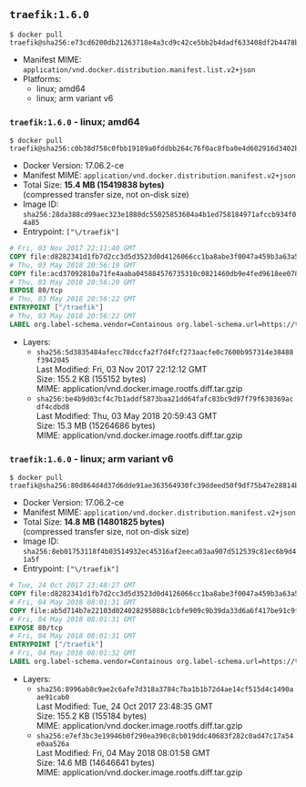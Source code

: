 ## `traefik:1.6.0`

```console
$ docker pull traefik@sha256:e73cd6200db21263718e4a3cd9c42ce5bb2b4dadf633408df2b4478b48a3110b
```

-	Manifest MIME: `application/vnd.docker.distribution.manifest.list.v2+json`
-	Platforms:
	-	linux; amd64
	-	linux; arm variant v6

### `traefik:1.6.0` - linux; amd64

```console
$ docker pull traefik@sha256:c0b38d758c0fbb19189a0fddbb264c76f0ac8fba0e4d602916d3402bae31c93d
```

-	Docker Version: 17.06.2-ce
-	Manifest MIME: `application/vnd.docker.distribution.manifest.v2+json`
-	Total Size: **15.4 MB (15419838 bytes)**  
	(compressed transfer size, not on-disk size)
-	Image ID: `sha256:28da388cd99aec323e1880dc55025853604a4b1ed758184971afccb934f04a85`
-	Entrypoint: `["\/traefik"]`

```dockerfile
# Fri, 03 Nov 2017 22:11:40 GMT
COPY file:d8282341d1fb7d2cc3d5d3523d0d4126066cc1ba8abe3f0047a459b3a63a5653 in /etc/ssl/certs/ 
# Thu, 03 May 2018 20:56:19 GMT
COPY file:acd37092810a71fe4aaba045884576735310c0821460db9e4fed9618ee078900 in / 
# Thu, 03 May 2018 20:56:20 GMT
EXPOSE 80/tcp
# Thu, 03 May 2018 20:56:22 GMT
ENTRYPOINT ["/traefik"]
# Thu, 03 May 2018 20:56:22 GMT
LABEL org.label-schema.vendor=Containous org.label-schema.url=https://traefik.io org.label-schema.name=Traefik org.label-schema.description=A modern reverse-proxy org.label-schema.version=v1.6.0 org.label-schema.docker.schema-version=1.0
```

-	Layers:
	-	`sha256:5d3835484afecc78dccfa2f7d4fcf273aacfe0c7600b957314e38488f3942045`  
		Last Modified: Fri, 03 Nov 2017 22:12:12 GMT  
		Size: 155.2 KB (155152 bytes)  
		MIME: application/vnd.docker.image.rootfs.diff.tar.gzip
	-	`sha256:be4b9d03cf4c7b1addf5873baa21dd64fafc83bc9d97f79f630369acdf4cdbd8`  
		Last Modified: Thu, 03 May 2018 20:59:43 GMT  
		Size: 15.3 MB (15264686 bytes)  
		MIME: application/vnd.docker.image.rootfs.diff.tar.gzip

### `traefik:1.6.0` - linux; arm variant v6

```console
$ docker pull traefik@sha256:80d864d4d37d6dde91ae363564930fc39ddeed50f9df75b47e28814b02a89b29
```

-	Docker Version: 17.06.2-ce
-	Manifest MIME: `application/vnd.docker.distribution.manifest.v2+json`
-	Total Size: **14.8 MB (14801825 bytes)**  
	(compressed transfer size, not on-disk size)
-	Image ID: `sha256:8eb01753118f4b03514932ec45316af2eeca03aa907d512539c81ec6b9d41a5f`
-	Entrypoint: `["\/traefik"]`

```dockerfile
# Tue, 24 Oct 2017 23:48:27 GMT
COPY file:d8282341d1fb7d2cc3d5d3523d0d4126066cc1ba8abe3f0047a459b3a63a5653 in /etc/ssl/certs/ 
# Fri, 04 May 2018 08:01:31 GMT
COPY file:ab5d714b7e22103d024028295088c1cbfe909c9b39da33d6a6f417be91c9fd92 in / 
# Fri, 04 May 2018 08:01:31 GMT
EXPOSE 80/tcp
# Fri, 04 May 2018 08:01:31 GMT
ENTRYPOINT ["/traefik"]
# Fri, 04 May 2018 08:01:32 GMT
LABEL org.label-schema.vendor=Containous org.label-schema.url=https://traefik.io org.label-schema.name=Traefik org.label-schema.description=A modern reverse-proxy org.label-schema.version=v1.6.0 org.label-schema.docker.schema-version=1.0
```

-	Layers:
	-	`sha256:8996ab8c9ae2c6afe7d318a3784c7ba1b1b72d4ae14cf515d4c1490aae91cab0`  
		Last Modified: Tue, 24 Oct 2017 23:48:35 GMT  
		Size: 155.2 KB (155184 bytes)  
		MIME: application/vnd.docker.image.rootfs.diff.tar.gzip
	-	`sha256:e7ef3bc3e19946b0f290ea390c8cb019ddc40683f282c0ad47c17a54e0aa526a`  
		Last Modified: Fri, 04 May 2018 08:01:58 GMT  
		Size: 14.6 MB (14646641 bytes)  
		MIME: application/vnd.docker.image.rootfs.diff.tar.gzip
